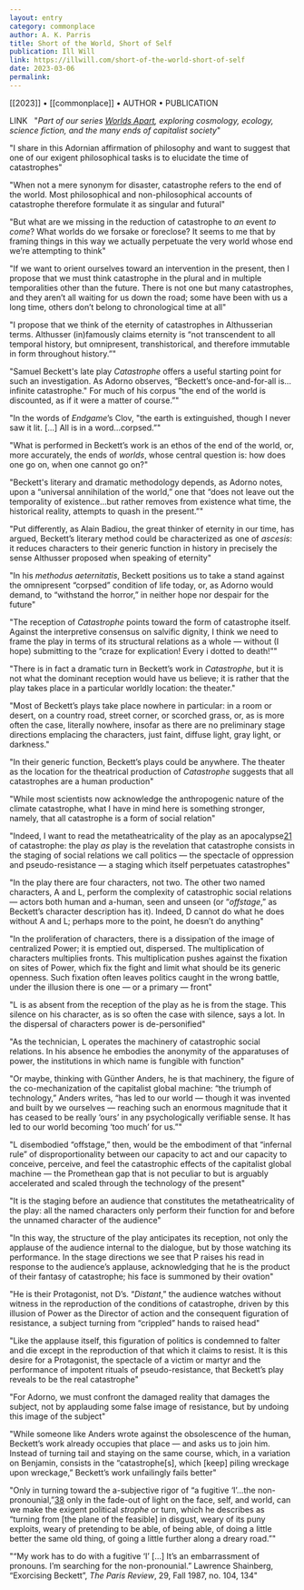 ```yaml
---
layout: entry
category: commonplace
author: A. K. Parris
title: Short of the World, Short of Self
publication: Ill Will
link: https://illwill.com/short-of-the-world-short-of-self
date: 2023-03-06
permalink:
---
```


[[2023]] • [[commonplace]] • AUTHOR • PUBLICATION

LINK
 
"*Part of our series* [*Worlds Apart*](https://illwill.com/series/worlds-apart)*, exploring cosmology, ecology, science fiction, and the many ends of capitalist society*"

"I share in this Adornian affirmation of philosophy and want to suggest that one of our exigent philosophical tasks is to elucidate the time of catastrophes"

"When not a mere synonym for disaster, catastrophe refers to the end of the world. Most philosophical and non-philosophical accounts of catastrophe therefore formulate it as singular and futural"

"But what are we missing in the reduction of catastrophe to *an* event *to come*? What worlds do we forsake or foreclose? It seems to me that by framing things in this way we actually perpetuate the very world whose end we’re attempting to think"

"If we want to orient ourselves toward an intervention in the present, then I propose that we must think catastrophe in the plural and in multiple temporalities other than the future. There is not one but many catastrophes, and they aren’t all waiting for us down the road; some have been with us a long time, others don’t belong to chronological time at all"

"I propose that we think of the eternity of catastrophes in Althusserian terms. Althusser (in)famously claims eternity is “not transcendent to all temporal history, but omnipresent, transhistorical, and therefore immutable in form throughout history.”"

"Samuel Beckett's late play *Catastrophe* offers a useful starting point for such an investigation. As Adorno observes, “Beckett’s once-and-for-all is…infinite catastrophe." For much of his corpus “the end of the world is discounted, as if it were a matter of course.”"

"In the words of *Endgame*’s Clov, "the earth is extinguished, though I never saw it lit. [...] All is in a word…corpsed.”"

"What is performed in Beckett’s work is an ethos of the end of the world, or, more accurately, the ends of *worlds*, whose central question is: how does one go on, when one cannot go on?"

"Beckett's literary and dramatic methodology depends, as Adorno notes, upon a “universal annihilation of the world,” one that “does not leave out the temporality of existence…but rather removes from existence what time, the historical reality, attempts to quash in the present.”"

"Put differently, as Alain Badiou, the great thinker of eternity in our time, has argued, Beckett’s literary method could be characterized as one of *ascesis*: it reduces characters to their generic function in history in precisely the sense Althusser proposed when speaking of eternity"

"In his *methodus aeternitatis*, Beckett positions us to take a stand against the omnipresent “corpsed” condition of life today, or, as Adorno would demand, to “withstand the horror,” in neither hope nor despair for the future"

"The reception of *Catastrophe* points toward the form of catastrophe itself. Against the interpretive consensus on salvific dignity, I think we need to frame the play in terms of its structural relations as a whole — without (I hope) submitting to the “craze for explication! Every i dotted to death!”"

"There is in fact a dramatic turn in Beckett’s work in *Catastrophe*, but it is not what the dominant reception would have us believe; it is rather that the play takes place in a particular worldly location: the theater."

"Most of Beckett’s plays take place nowhere in particular: in a room or desert, on a country road, street corner, or scorched grass, or, as is more often the case, literally nowhere, insofar as there are no preliminary stage directions emplacing the characters, just faint, diffuse light, gray light, or darkness."

"In their generic function, Beckett’s plays could be anywhere. The theater as the location for the theatrical production of *Catastrophe* suggests that all catastrophes are a human production"

"While most scientists now acknowledge the anthropogenic nature of the climate catastrophe, what I have in mind here is something stronger, namely, that all catastrophe is a form of social relation"

"Indeed, I want to read the metatheatricality of the play as an apocalypse[21](https://illwill.com/short-of-the-world-short-of-self#fn21) of catastrophe: the play *as* play is the revelation that catastrophe consists in the staging of social relations we call politics — the spectacle of oppression and pseudo-resistance — a staging which itself perpetuates catastrophes"

"In the play there are four characters, not two. The other two named characters, A and L, perform the complexity of catastrophic social relations — actors both human and a-human, seen and unseen (or “*offstage*,” as Beckett’s character description has it). Indeed, D cannot do what he does without A and L; perhaps more to the point, he doesn’t do anything"

"In the proliferation of characters, there is a dissipation of the image of centralized Power; it is emptied out, dispersed. The multiplication of characters multiplies fronts. This multiplication pushes against the fixation on sites of Power, which fix the fight and limit what should be its generic openness. Such fixation often leaves politics caught in the wrong battle, under the illusion there is one — or a primary — front"

"L is as absent from the reception of the play as he is from the stage. This silence on his character, as is so often the case with silence, says a lot. In the dispersal of characters power is de-personified"

"As the technician, L operates the machinery of catastrophic social relations. In his absence he embodies the anonymity of the apparatuses of power, the institutions in which name is fungible with function"

"Or maybe, thinking with Günther Anders, he is that machinery, the figure of the co-mechanization of the capitalist global machine: “the triumph of technology,” Anders writes, “has led to our world — though it was invented and built by we ourselves — reaching such an enormous magnitude that it has ceased to be really ‘ours’ in any psychologically verifiable sense. It has led to our world becoming ‘too much’ for us.”"

"L disembodied “offstage,” then, would be the embodiment of that “infernal rule” of disproportionality between our capacity to act and our capacity to conceive, perceive, and feel the catastrophic effects of the capitalist global machine — the Promethean gap that is not peculiar to but is arguably accelerated and scaled through the technology of the present"

"It is the staging before an audience that constitutes the metatheatricality of the play: all the named characters only perform their function for and before the unnamed character of the audience"

"In this way, the structure of the play anticipates its reception, not only the applause of the audience internal to the dialogue, but by those watching its performance. In the stage directions we see that P raises his read in response to the audience’s applause, acknowledging that he is the product of their fantasy of catastrophe; his face is summoned by their ovation"

"He is their Protagonist, not D’s. “*Distant*,” the audience watches without witness in the reproduction of the conditions of catastrophe, driven by this illusion of Power as the Director of action and the consequent figuration of resistance, a subject turning from “crippled” hands to raised head"

"Like the applause itself, this figuration of politics is condemned to falter and die except in the reproduction of that which it claims to resist. It is this desire for a Protagonist, the spectacle of a victim or martyr and the performance of impotent rituals of pseudo-resistance, that Beckett’s play reveals to be the real catastrophe"

"For Adorno, we must confront the damaged reality that damages the subject, not by applauding some false image of resistance, but by undoing this image of the subject"

"While someone like Anders wrote against the obsolescence of the human, Beckett’s work already occupies that place — and asks us to join him. Instead of turning tail and staying on the same course, which, in a variation on Benjamin, consists in the “catastrophe[s], which [keep] piling wreckage upon wreckage,” Beckett’s work unfailingly fails better"

"Only in turning toward the a-subjective rigor of “a fugitive ‘I’…the non-pronounial,”[38](https://illwill.com/short-of-the-world-short-of-self#fn38) only in the fade-out of light on the face, self, and world, can we make the exigent political *strophe* or turn, which he describes as “turning from [the plane of the feasible] in disgust, weary of its puny exploits, weary of pretending to be able, of being able, of doing a little better the same old thing, of going a little further along a dreary road.”"

"“My work has to do with a fugitive ‘I’ […] It’s an embarrassment of pronouns. I’m searching for the non-pronounial.” Lawrence Shainberg, “Exorcising Beckett”, *The Paris Review*, 29, Fall 1987, no. 104, 134"

